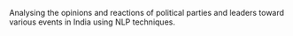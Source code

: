 Analysing the opinions and reactions of political parties and leaders toward various events in India using NLP techniques.